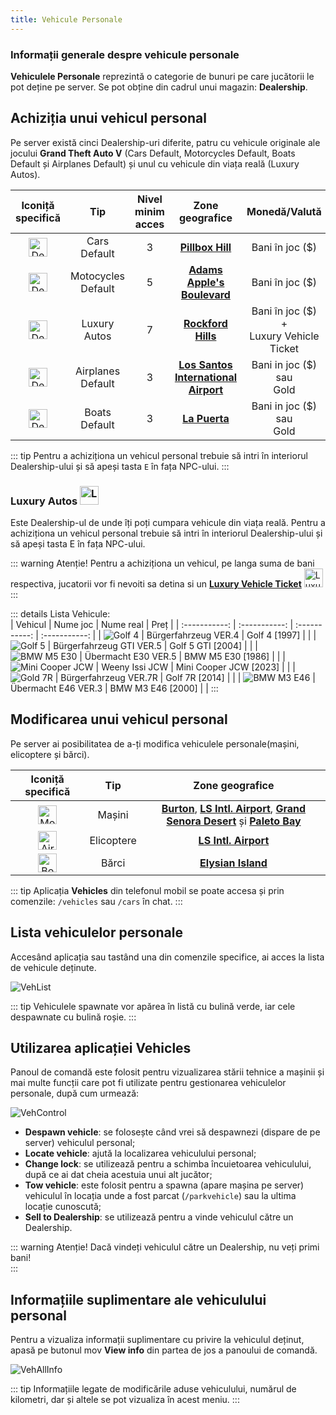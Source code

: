 ```yaml
---
title: Vehicule Personale
---
```


### Informații generale despre vehicule personale

**Vehiculele Personale** reprezintă o categorie de bunuri pe care jucătorii le pot deține pe server. Se pot obține din cadrul unui magazin: **Dealership**. 

## Achiziția unui vehicul personal

Pe server există cinci Dealership-uri diferite, patru cu vehicule originale ale jocului **Grand Theft Auto V** (Cars Default, Motorcycles Default, Boats Default și Airplanes Default) și unul cu vehicule din viața reală (Luxury Autos).

| Iconiță specifică | Tip | Nivel minim acces | Zone geografice | Monedă/Valută |
| :-----------: | :-----------: | :-----------: | :-----------: | :-----------: |
| <Image src="https://i.imgur.com/ip5NrNJ.png" alt="Dealership" width="30" label="Dealership Blip" /> | Cars Default | 3 | [**Pillbox Hill**](https://i.imgur.com/LnAZ7m4.png) | Bani în joc ($) | 
| <Image src="https://i.imgur.com/aHcC2KL.png" alt="Dealership" width="30" label="Dealership Blip" /> | Motocycles Default | 5 | [**Adams Apple's Boulevard**](https://i.imgur.com/MgrRcjk.png) | Bani în joc ($) |
| <Image src="https://i.imgur.com/ip5NrNJ.png" alt="Dealership" width="30" label="Dealership Blip" /> | Luxury Autos | 7 | [**Rockford Hills**](https://i.imgur.com/VcIYT38.png) | Bani în joc ($) <br> + <br> Luxury Vehicle Ticket | 
| <Image src="https://i.imgur.com/WBJe08I.png" alt="Dealership" width="30" label="Dealership Blip" /> | Airplanes Default | 3 | [**Los Santos International Airport**](https://i.imgur.com/b5D4nND.png) | Bani in joc ($)<br> sau <br> Gold |
| <Image src="https://i.imgur.com/Oer7ECJ.png" alt="Dealership" width="30" label="Dealership Blip" /> | Boats Default | 3 | [**La Puerta**](https://i.imgur.com/JbkGkvk.png) | Bani in joc ($)<br> sau <br> Gold |

::: tip 
Pentru a achiziționa un vehicul personal trebuie să intri în interiorul Dealership-ului și să apeși tasta `E` în fața NPC-ului. 
::: 

### Luxury Autos <Image src="https://i.imgur.com/ip5NrNJ.png" width="30" alt="Luxury Autos" />

Este Dealership-ul de unde îți poți cumpara vehicule din viața reală. Pentru a achiziționa un vehicul personal trebuie să intri în interiorul Dealership-ului și să apeși tasta E în fața NPC-ului.

::: warning Atenție!
Pentru a achiziționa un vehicul, pe langa suma de bani respectiva, jucatorii vor fi nevoiti sa detina si un [**Luxury Vehicle Ticket**](https://ucp.liberty.mp/shop/products) <Image src="https://ucp.liberty.mp/assets/images/inventory/tickets/vehicle_ds_ticket.png" width="30" alt="Luxury Vehicle Ticket" />
::: 

::: details Lista Vehicule:  
| Vehicul | Nume joc | Nume real | Preț | 
| :-----------: | :-----------: | :-----------: | :-----------: |
| <Image src="https://imgur.com/E3xgk7W.png" alt="Golf 4" /> | Bürgerfahrzeug VER.4 | Golf 4 [1997] | <Dinero :amount='18000' /> |
| <Image src="https://imgur.com/nbT0bvK.png" alt="Golf 5" /> | Bürgerfahrzeug GTI VER.5 | Golf 5 GTI [2004] | <Dinero :amount='19000' /> |
| <Image src="https://imgur.com/XEqyY1e.png" alt="BMW M5 E30" /> | Übermacht E30 VER.5 | BMW M5 E30 [1986] | <Dinero :amount='65000' /> |
| <Image src="https://imgur.com/h3Rsu3d.png" alt="Mini Cooper JCW" /> | Weeny Issi JCW | Mini Cooper JCW [2023] | <Dinero :amount='69789' /> |
| <Image src="https://imgur.com/TiYXEI0.png" alt="Gold 7R" /> | Bürgerfahrzeug VER.7R | Golf 7R [2014] | <Dinero :amount='71000' /> |
| <Image src="https://imgur.com/xBDuWBk.png" alt="BMW M3 E46" /> | Übermacht E46 VER.3 | BMW M3 E46 [2000] | <Dinero :amount='72000' /> |
:::

## Modificarea unui vehicul personal

Pe server ai posibilitatea de a-ți modifica vehiculele personale(mașini, elicoptere și bărci).

| Iconiță specifică | Tip | Zone geografice |
| :-----------: | :-----------: | :-----------: |
| <Image src="https://i.imgur.com/LZnNZMM.png" alt="Mod Shop" width="30" label="Mod Shop Blip" /> | Mașini | [**Burton**](https://imgur.com/gbLY2Wn.png), [**LS Intl. Airport**](https://imgur.com/8Q1VNhg.png), [**Grand Senora Desert**](https://imgur.com/5Gzm9tm.png) și [**Paleto Bay**](https://imgur.com/d0WFlIO.png)| 
| <Image src="https://i.imgur.com/LZnNZMM.png" alt="Aircraft Mod Shop" width="30" label="Mod Shop Blip" /> | Elicoptere | [**LS Intl. Airport**](https://imgur.com/RcQJ0rN.png)|
| <Image src="https://i.imgur.com/LZnNZMM.png" alt="Boats Mod Shop" width="30" label="Mod Shop Blip" /> | Bărci | [**Elysian Island**](https://imgur.com/bbA7Z2A.png)|

::: tip 
Aplicația **Vehicles** din telefonul mobil se poate accesa și prin comenzile: `/vehicles` sau `/cars` în chat.
:::    

## Lista vehiculelor personale 

Accesând aplicația sau tastând una din comenzile specifice, ai acces la lista de vehicule deținute.   

<Image src="https://i.imgur.com/hfl0O6Z.png" alt="VehList"/>  

::: tip 
Vehiculele spawnate vor apărea în listă cu bulină verde, iar cele despawnate cu bulină roșie. 
:::  

## Utilizarea aplicației Vehicles

Panoul de comandă este folosit pentru vizualizarea stării tehnice a mașinii și mai multe funcții care pot fi utilizate pentru gestionarea vehiculelor personale, după cum urmează: 

<Image src="https://i.imgur.com/ltw2e3V.png" alt="VehControl"/>  

- **Despawn vehicle**: se folosește când vrei să despawnezi (dispare de pe server) vehiculul personal;
- **Locate vehicle**: ajută la localizarea vehiculului personal;
- **Change lock**: se utilizează pentru a schimba încuietoarea vehiculului, după ce ai dat cheia acestuia unui alt jucător;  
- **Tow vehicle**: este folosit pentru a spawna (apare mașina pe server) vehiculul în locația unde a fost parcat (`/parkvehicle`) sau la ultima locație cunoscută; 
- **Sell to Dealership**: se utilizează pentru a vinde vehiculul către un Dealership.

::: warning Atenție!
Dacă vindeți vehiculul către un Dealership, nu veți primi bani!  
::: 

## Informațiile suplimentare ale vehiculului personal

Pentru a vizualiza informații suplimentare cu privire la vehiculul deținut, apasă pe butonul mov **View info** din partea de jos a panoului de comandă. 

<Image src="https://i.imgur.com/IlOo5lU.png" alt="VehAllInfo"/> 

::: tip 
Informațiile legate de modificările aduse vehiculului, numărul de kilometri, dar și altele se pot vizualiza în acest meniu. 
:::  
